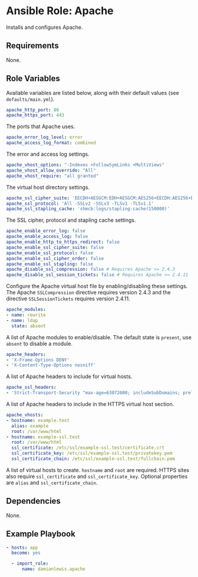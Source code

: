 # Ansible Role: Apache
Installs and configures Apache.

## Requirements
None.

## Role Variables
Available variables are listed below, along with their default values (see `defaults/main.yml`).

```yaml
apache_http_port: 80
apache_https_port: 443
```
The ports that Apache uses.

```yaml
apache_error_log_level: error
apache_access_log_format: combined
```
The error and access log settings.

```yaml
apache_vhost_options: "-Indexes +FollowSymLinks +MultiViews"
apache_vhost_allow_override: "All"
apache_vhost_require: "all granted"
```
The virtual host directory settings. 

```yaml
apache_ssl_cipher_suite: 'EECDH+AESGCM:EDH+AESGCM:AES256+EECDH:AES256+EDH'
apache_ssl_protocol: 'All -SSLv2 -SSLv3 -TLSv1 -TLSv1.1'
apache_ssl_stapling_cache: 'shmcb:logs/stapling-cache(150000)'
```
The SSL cipher, protocol and stapling cache settings.

```yaml
apache_enable_error_log: false
apache_enable_access_log: false
apache_enable_http_to_https_redirect: false
apache_enable_ssl_cipher_suite: false
apache_enable_ssl_protocol: false
apache_enable_ssl_cipher_order: false
apache_enable_ssl_stapling: false
apache_disable_ssl_compression: false # Requires Apache >= 2.4.3
apache_disable_ssl_session_tickets: false # Requires Apache >= 2.4.11
```
Configure the Apache virtual host file by enabling/disabling these settings. The Apache `SSLCompression` directive requires version 2.4.3 and the directive `SSLSessionTickets` requires version 2.4.11.

```yaml
apache_modules:
- name: rewrite
- name: ldap
  state: absent
```
A list of Apache modules to enable/disable. The default state is `present`, use `absent` to disable a module.

```yaml
apache_headers:
- 'X-Frame-Options DENY'
- 'X-Content-Type-Options nosniff'
```
A list of Apache headers to include for virtual hosts.

```yaml
apache_ssl_headers:
- 'Strict-Transport-Security "max-age=63072000; includeSubDomains; preload"'
```
A list of Apache headers to include in the HTTPS virtual host section.

```yaml
apache_vhosts:
- hostname: example.test
  alias: example
  root: /var/www/html
- hostname: example-ssl.test
  root: /var/www/html
  ssl_certificate: /etc/ssl/example-ssl.test/certificate.crt
  ssl_certificate_key: /etc/ssl/example-ssl.test/privatekey.pem
  ssl_certificate_chain: /etc/ssl/example-ssl.test/fullchain.pem
```
A list of virtual hosts to create. `hostname` and `root` are required. HTTPS sites also require `ssl_certificate` and `ssl_certificate_key`. Optional properties are `alias` and `ssl_certificate_chain`.

## Dependencies
None.

## Example Playbook
```yaml
- hosts: app
  become: yes

  - import_role:
      name: damianlewis.apache
```
